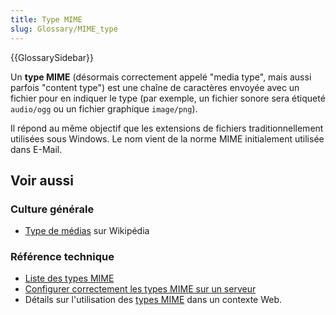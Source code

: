 ```yaml
---
title: Type MIME
slug: Glossary/MIME_type
---
```


{{GlossarySidebar}}

Un **type MIME** (désormais correctement appelé "media type", mais aussi parfois "content type") est une chaîne de caractères envoyée avec un fichier pour en indiquer le type (par exemple, un fichier sonore sera étiqueté `audio/ogg` ou un fichier graphique `image/png`).

Il répond au même objectif que les extensions de fichiers traditionnellement utilisées sous Windows. Le nom vient de la norme MIME initialement utilisée dans E-Mail.

## Voir aussi

### Culture générale

- [Type de médias](https://fr.wikipedia.org/wiki/Type_de_médias) sur Wikipédia

### Référence technique

- [Liste des types MIME](https://www.iana.org/assignments/media-types/media-types.xhtml)
- [Configurer correctement les types MIME sur un serveur](/fr/docs/Learn/Server-side/Configuring_server_MIME_types)
- Détails sur l'utilisation des [types MIME](/fr/docs/Web/HTTP/Guides/MIME_types) dans un contexte Web.
